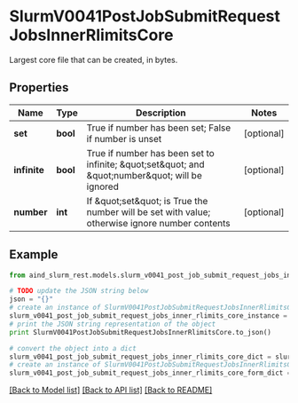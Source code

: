 # SlurmV0041PostJobSubmitRequestJobsInnerRlimitsCore

Largest core file that can be created, in bytes.

## Properties

Name | Type | Description | Notes
------------ | ------------- | ------------- | -------------
**set** | **bool** | True if number has been set; False if number is unset | [optional] 
**infinite** | **bool** | True if number has been set to infinite; \&quot;set\&quot; and \&quot;number\&quot; will be ignored | [optional] 
**number** | **int** | If \&quot;set\&quot; is True the number will be set with value; otherwise ignore number contents | [optional] 

## Example

```python
from aind_slurm_rest.models.slurm_v0041_post_job_submit_request_jobs_inner_rlimits_core import SlurmV0041PostJobSubmitRequestJobsInnerRlimitsCore

# TODO update the JSON string below
json = "{}"
# create an instance of SlurmV0041PostJobSubmitRequestJobsInnerRlimitsCore from a JSON string
slurm_v0041_post_job_submit_request_jobs_inner_rlimits_core_instance = SlurmV0041PostJobSubmitRequestJobsInnerRlimitsCore.from_json(json)
# print the JSON string representation of the object
print SlurmV0041PostJobSubmitRequestJobsInnerRlimitsCore.to_json()

# convert the object into a dict
slurm_v0041_post_job_submit_request_jobs_inner_rlimits_core_dict = slurm_v0041_post_job_submit_request_jobs_inner_rlimits_core_instance.to_dict()
# create an instance of SlurmV0041PostJobSubmitRequestJobsInnerRlimitsCore from a dict
slurm_v0041_post_job_submit_request_jobs_inner_rlimits_core_form_dict = slurm_v0041_post_job_submit_request_jobs_inner_rlimits_core.from_dict(slurm_v0041_post_job_submit_request_jobs_inner_rlimits_core_dict)
```
[[Back to Model list]](../README.md#documentation-for-models) [[Back to API list]](../README.md#documentation-for-api-endpoints) [[Back to README]](../README.md)


